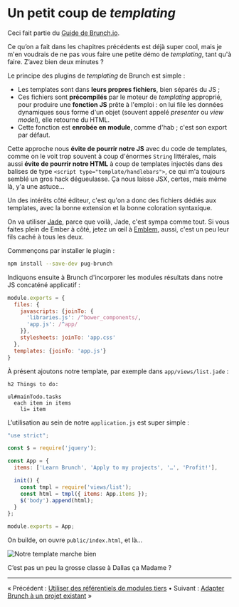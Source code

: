 # Un petit coup de *templating*

Ceci fait partie du [Guide de Brunch.io](README.md).

Ce qu’on a fait dans les chapitres précédents est déjà super cool, mais je m'en voudrais de ne pas vous faire une petite démo de *templating*, tant qu'à faire.  Z’avez bien deux minutes ?

Le principe des plugins de *templating* de Brunch est simple :

  * Les templates sont dans **leurs propres fichiers**, bien séparés du JS ;
  * Ces fichiers sont **précompilés** par le moteur de *templating* approprié, pour produire une **fonction JS** prête à l'emploi : on lui file les données dynamiques sous forme d'un objet (souvent appelé *presenter* ou *view model*), elle retourne du HTML.
  * Cette fonction est **enrobée en module**, comme d'hab ; c'est son export par défaut.

Cette approche nous **évite de pourrir notre JS** avec du code de templates, comme on le voit trop souvent à coup d'énormes `String` littérales, mais aussi **évite de pourrir notre HTML** à coup de templates injectés dans des balises de type `<script type="template/handlebars">`, ce qui m'a toujours semblé un gros hack dégueulasse.  Ça nous laisse JSX, certes, mais même là, y'a une astuce…

Un des intérêts côté éditeur, c'est qu'on a donc des fichiers dédiés aux templates, avec la bonne extension et la bonne coloration syntaxique.

On va utiliser [Jade](http://jade-lang.com/), parce que voilà, Jade, c'est sympa comme tout.  Si vous faites plein de Ember à côté, jetez un œil à [Emblem](http://emblemjs.com/), aussi, c'est un peu leur fils caché à tous les deux.

Commençons par installer le plugin :

```sh
npm install --save-dev pug-brunch
```

Indiquons ensuite à Brunch d'incorporer les modules résultats dans notre JS concaténé applicatif :

```js
module.exports = {
  files: {
    javascripts: {joinTo: {
      'libraries.js': /^bower_components/,
      'app.js': /^app/
    }},
    stylesheets: joinTo: 'app.css'
  },
  templates: {joinTo: 'app.js'}
}
```

À présent ajoutons notre template, par exemple dans `app/views/list.jade` :

```jade
h2 Things to do:

ul#mainTodo.tasks
  each item in items
    li= item
```

L’utilisation au sein de notre `application.js` est super simple :

```js
"use strict";

const $ = require('jquery');

const App = {
  items: ['Learn Brunch', 'Apply to my projects', '…', 'Profit!'],

  init() {
    const tmpl = require('views/list');
    const html = tmpl({ items: App.items });
    $('body').append(html);
  }
};

module.exports = App;
```

On builde, on ouvre `public/index.html`, et là…

![Notre template marche bien](../images/brunch-simple-templating.png)

C’est pas un peu la grosse classe à Dallas ça Madame ?

----

« Précédent : [Utiliser des référentiels de modules tiers](chapter05-using-third-party-registries.md) • Suivant : [Adapter Brunch à un projet existant](chapter07-using-brunch-on-legacy-code.md) »
